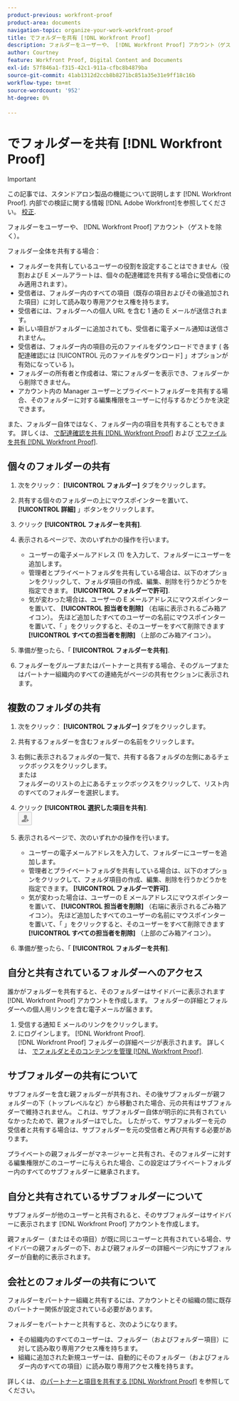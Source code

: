 ```yaml
---
product-previous: workfront-proof
product-area: documents
navigation-topic: organize-your-work-workfront-proof
title: でフォルダーを共有 [!DNL Workfront Proof]
description: フォルダーをユーザーや、 [!DNL Workfront Proof] アカウント（ゲストを除く）。
author: Courtney
feature: Workfront Proof, Digital Content and Documents
exl-id: 57f846a1-f315-42c1-911a-cfbc8b4879ba
source-git-commit: 41ab1312d2ccb8b8271bc851a35e31e9ff18c16b
workflow-type: tm+mt
source-wordcount: '952'
ht-degree: 0%

---
```


# でフォルダーを共有 [!DNL Workfront Proof]

>[!IMPORTANT]
>
>この記事では、スタンドアロン製品の機能について説明します [!DNL Workfront Proof]. 内部での検証に関する情報 [!DNL Adobe Workfront]を参照してください。 [校正](../../../review-and-approve-work/proofing/proofing.md).

フォルダーをユーザーや、 [!DNL Workfront Proof] アカウント（ゲストを除く）。

フォルダー全体を共有する場合：

* フォルダーを共有しているユーザーの役割を設定することはできません（役割および E メールアラートは、個々の配達確認を共有する場合に受信者にのみ適用されます）。
* 受信者は、フォルダー内のすべての項目（既存の項目およびその後追加された項目）に対して読み取り専用アクセス権を持ちます。
* 受信者には、フォルダーへの個人 URL を含む 1 通の E メールが送信されます。
* 新しい項目がフォルダーに追加されても、受信者に電子メール通知は送信されません。
* 受信者は、フォルダー内の項目の元のファイルをダウンロードできます ( 各配達確認には [!UICONTROL 元のファイルをダウンロード] 」オプションが有効になっている )。
* フォルダーの所有者と作成者は、常にフォルダーを表示でき、フォルダーから削除できません。
* アカウント内の Manager ユーザーとプライベートフォルダーを共有する場合、そのフォルダーに対する編集権限をユーザーに付与するかどうかを決定できます。

また、フォルダー自体ではなく、フォルダー内の項目を共有することもできます。 詳しくは、 [で配達確認を共有 [!DNL Workfront Proof]](../../../workfront-proof/wp-work-proofsfiles/share-proofs-and-files/share-proof.md) および [でファイルを共有 [!DNL Workfront Proof]](../../../workfront-proof/wp-work-proofsfiles/share-proofs-and-files/share-files.md).

## 個々のフォルダーの共有

1. 次をクリック： **[!UICONTROL フォルダー]** タブをクリックします。
1. 共有する個々のフォルダーの上にマウスポインターを置いて、 **[!UICONTROL 詳細]** 」ボタンをクリックします。
1. クリック **[!UICONTROL フォルダーを共有]**.
1. 表示されるページで、次のいずれかの操作を行います。

   * ユーザーの電子メールアドレス (1) を入力して、フォルダーにユーザーを追加します。
   * 管理者とプライベートフォルダを共有している場合は、以下のオプションをクリックして、フォルダ項目の作成、編集、削除を行うかどうかを指定できます。 **[!UICONTROL フォルダーで許可]**.
   * 気が変わった場合は、ユーザーの E メールアドレスにマウスポインターを置いて、 **[!UICONTROL 担当者を削除]** （右端に表示されるごみ箱アイコン）。 先ほど追加したすべてのユーザーの名前にマウスポインターを置いて、「 」をクリックすると、そのユーザーをすべて削除できます **[!UICONTROL すべての担当者を削除]** （上部のごみ箱アイコン）。

1. 準備が整ったら、「 **[!UICONTROL フォルダーを共有]**.

1. フォルダーをグループまたはパートナーと共有する場合、そのグループまたはパートナー組織内のすべての連絡先がページの共有セクションに表示されます。

## 複数のフォルダの共有

1. 次をクリック： **[!UICONTROL フォルダー]** タブをクリックします。
1. 共有するフォルダーを含むフォルダーの名前をクリックします。
1. 右側に表示されるフォルダの一覧で、共有する各フォルダの左側にあるチェックボックスをクリックします。\
   または\
   フォルダーのリストの上にあるチェックボックスをクリックして、リスト内のすべてのフォルダーを選択します。

1. クリック **[!UICONTROL 選択した項目を共有]**.\
   ![Share_button-small.png](assets/share-button-small.png)

1. 表示されるページで、次のいずれかの操作を行います。

   * ユーザーの電子メールアドレスを入力して、フォルダーにユーザーを追加します。
   * 管理者とプライベートフォルダを共有している場合は、以下のオプションをクリックして、フォルダ項目の作成、編集、削除を行うかどうかを指定できます。 **[!UICONTROL フォルダーで許可]**.
   * 気が変わった場合は、ユーザーの E メールアドレスにマウスポインターを置いて、 **[!UICONTROL 担当者を削除]** （右端に表示されるごみ箱アイコン）。 先ほど追加したすべてのユーザーの名前にマウスポインターを置いて、「 」をクリックすると、そのユーザーをすべて削除できます **[!UICONTROL すべての担当者を削除]** （上部のごみ箱アイコン）。

1. 準備が整ったら、「 **[!UICONTROL フォルダーを共有]**.

## 自分と共有されているフォルダーへのアクセス

誰かがフォルダーを共有すると、そのフォルダーはサイドバーに表示されます [!DNL Workfront Proof] アカウントを作成します。 フォルダーの詳細とフォルダーへの個人用リンクを含む電子メールが届きます。

1. 受信する通知 E メールのリンクをクリックします。
1. にログインします。 [!DNL Workfront Proof].\
   [!DNL  Workfront Proof] フォルダーの詳細ページが表示されます。 詳しくは、 [でフォルダとそのコンテンツを管理 [!DNL Workfront Proof]](../../../workfront-proof/wp-work-proofsfiles/organize-your-work/manage-folders-and-contents.md).

## サブフォルダーの共有について

サブフォルダーを含む親フォルダーが共有され、その後サブフォルダーが親フォルダーの下（トップレベルなど）から移動された場合、元の共有はサブフォルダーで維持されません。 これは、サブフォルダー自体が明示的に共有されていなかったためで、親フォルダーはでした。 したがって、サブフォルダーを元の受信者と共有する場合は、サブフォルダーを元の受信者と再び共有する必要があります。

プライベートの親フォルダーがマネージャーと共有され、そのフォルダーに対する編集権限がこのユーザーに与えられた場合、この設定はプライベートフォルダー内のすべてのサブフォルダーに継承されます。

## 自分と共有されているサブフォルダーについて

サブフォルダーが他のユーザーと共有されると、そのサブフォルダーはサイドバーに表示されます [!DNL Workfront Proof] アカウントを作成します。

親フォルダー（またはその項目）が既に同じユーザーと共有されている場合、サイドバーの親フォルダーの下、および親フォルダーの詳細ページ内にサブフォルダーが自動的に表示されます。

## 会社とのフォルダーの共有について

フォルダーをパートナー組織と共有するには、アカウントとその組織の間に既存のパートナー関係が設定されている必要があります。

フォルダーをパートナーと共有すると、次のようになります。

* その組織内のすべてのユーザーは、フォルダー（およびフォルダー項目）に対して読み取り専用アクセス権を持ちます。
* 組織に追加された新規ユーザーは、自動的にそのフォルダー（およびフォルダー内のすべての項目）に読み取り専用アクセス権を持ちます。

詳しくは、 [のパートナーと項目を共有する [!DNL Workfront Proof]](../../../workfront-proof/wp-acct-admin/partner-accounts/share-items-partner-in-wp.md) を参照してください。
